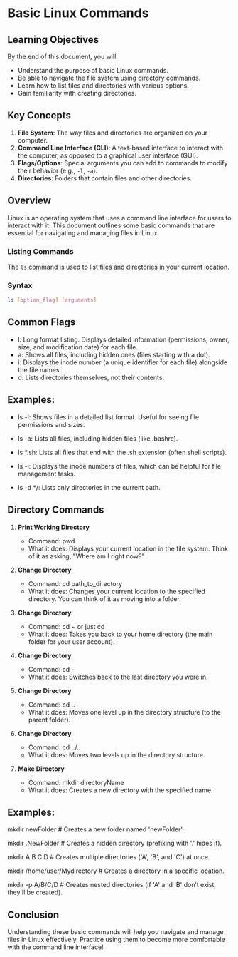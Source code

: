 # Basic Linux Commands

## Learning Objectives

By the end of this document, you will:
- Understand the purpose of basic Linux commands.
- Be able to navigate the file system using directory commands.
- Learn how to list files and directories with various options.
- Gain familiarity with creating directories.

## Key Concepts

1. **File System**: The way files and directories are organized on your computer.
2. **Command Line Interface (CLI)**: A text-based interface to interact with the computer, as opposed to a graphical user interface (GUI).
3. **Flags/Options**: Special arguments you can add to commands to modify their behavior (e.g., `-l`, `-a`).
4. **Directories**: Folders that contain files and other directories.

## Overview

Linux is an operating system that uses a command line interface for users to interact with it. This document outlines some basic commands that are essential for navigating and managing files in Linux. 

### Listing Commands

The `ls` command is used to list files and directories in your current location.

### Syntax
```bash
ls [option_flag] [arguments]
```

## Common Flags

- l: Long format listing. Displays detailed information (permissions, owner, size, and modification date) for each file.
- a: Shows all files, including hidden ones (files starting with a dot).
- i: Displays the inode number (a unique identifier for each file) alongside the file names.
- d: Lists directories themselves, not their contents.

## Examples:

- ls -l:
Shows files in a detailed list format. Useful for seeing file permissions and sizes.

- ls -a:
Lists all files, including hidden files (like .bashrc).

- ls *.sh:
Lists all files that end with the .sh extension (often shell scripts).

- ls -i:
Displays the inode numbers of files, which can be helpful for file management tasks.

- ls -d */:
Lists only directories in the current path.


## Directory Commands

1. **Print Working Directory**

    - Command: pwd
    - What it does: Displays your current location in the file system. Think of it as asking, "Where am I right now?"

2. **Change Directory**

    - Command: cd path_to_directory
    - What it does: Changes your current location to the specified directory. You can think of it as moving into a folder.

3. **Change Directory**

    - Command: cd ~ or just cd
    - What it does: Takes you back to your home directory (the main folder for your user account).

4.  **Change Directory**
    
    - Command: cd -
    - What it does: Switches back to the last directory you were in.

5. **Change Directory**
    
    - Command: cd ..
    - What it does: Moves one level up in the directory structure (to the parent folder).

6. **Change Directory**
    
    - Command: cd ../..
    - What it does: Moves two levels up in the directory structure.

7. **Make Directory**
    
    - Command: mkdir directoryName
    - What it does: Creates a new directory with the specified name.



## Examples:

mkdir newFolder                # Creates a new folder named 'newFolder'.

mkdir .NewFolder               # Creates a hidden directory (prefixing with '.' hides it).

mkdir A B C D                  # Creates multiple directories ('A', 'B', and 'C') at once.

mkdir /home/user/Mydirectory   # Creates a directory in a specific location.

mkdir -p A/B/C/D               # Creates nested directories (if 'A' and 'B' don’t exist, they'll be created).


## Conclusion
Understanding these basic commands will help you navigate and manage files in Linux effectively. Practice using them to become more comfortable with the command line interface!


